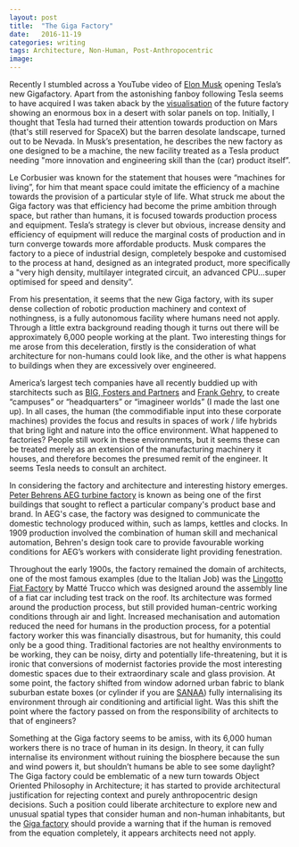 ```yaml
---
layout: post
title:  "The Giga Factory"
date:   2016-11-19
categories: writing
tags: Architecture, Non-Human, Post-Anthropocentric
image:
---
```


Recently I stumbled across a YouTube video of [Elon Musk][d52b42f0] opening Tesla’s new Gigafactory. Apart from the astonishing fanboy following Tesla seems to have acquired I was taken aback by the [visualisation][8a1e38e7] of the future factory showing an enormous box in a desert with solar panels on top. Initially, I thought that Tesla had turned their attention towards production on Mars (that's still reserved for SpaceX) but the barren desolate landscape, turned out to be Nevada. In Musk’s presentation, he describes the new factory as one designed to be a machine, the new facility treated as a Tesla product needing "more innovation and engineering skill than the (car) product itself”.

  [d52b42f0]: https://www.youtube.com/watch?v=-y2_eJFYZbo "Giga Factory presentation"
  [8a1e38e7]: http://architizer.com/blog/10-facts-about-elon-musks-gigafactory-the-soon-to-be-largest-building-in-the-world/ "Giga Factory visualisation"

Le Corbusier was known for the statement that houses were “machines for living”, for him that meant space could imitate the efficiency of a machine towards the provision of a particular style of life. What struck me about the Giga factory was that efficiency had become the prime ambition through space, but rather than humans, it is focused towards production process and equipment. Tesla’s strategy is clever but obvious, increase density and efficiency of equipment will reduce the marginal costs of production and in turn converge towards more affordable products. Musk compares the factory to a piece of industrial design, completely bespoke and customised to the process at hand, designed as an integrated product, more specifically a "very high density, multilayer integrated circuit, an advanced CPU...super optimised for speed and density”.

From his presentation, it seems that the new Giga factory, with its super dense collection of robotic production machinery and context of nothingness, is a fully autonomous facility where humans need not apply. Through a little extra background reading though it turns out there will be approximately 6,000 people working at the plant. Two interesting things for me arose from this deceleration, firstly is the consideration of what architecture for non-humans could look like, and the other is what happens to buildings when they are excessively over engineered.

America’s largest tech companies have all recently buddied up with starchitects such as [BIG][cd707fb0],[ Fosters and Partners][104524fa] and [Frank Gehry][63406d20], to create “campuses” or “headquarters” or “imagineer worlds” (I made the last one up). In all cases, the human (the commodifiable input into these corporate machines) provides the focus and results in spaces of work / life hybrids that bring light and nature into the office environment. What happened to factories? People still work in these environments, but it seems these can be treated merely as an extension of the manufacturing machinery it houses, and therefore becomes the presumed remit of the engineer. It seems Tesla needs to consult an architect.

  [cd707fb0]: https://www.dezeen.com/2015/02/27/big-and-heatherwick-unveil-vibrant-new-neighbourhood-for-googles-california-hq/ "Google Campus"
  [104524fa]: https://www.dezeen.com/tag/apple-campus-2/ "Apple Loop"
  [63406d20]: https://www.dezeen.com/2015/03/31/facebook-moves-into-campus-frank-gehry-silicon-valley-california/ "Ghery Facebook"

In considering the factory and architecture and interesting history emerges. [Peter Behrens AEG turbine factory][2b5acb96] is known as being one of the first buildings that sought to reflect a particular company's product base and brand. In AEG's case, the factory was designed to communicate the domestic technology produced within, such as lamps, kettles and clocks. In 1909 production involved the combination of human skill and mechanical automation, Behren's design took care to provide favourable working conditions for AEG’s workers with considerate light providing fenestration.

  [2b5acb96]: https://www.wikiwand.com/en/AEG_turbine_factory "AEG Factory"

Throughout the early 1900s, the factory remained the domain of architects, one of the most famous examples (due to the Italian Job) was the [Lingotto Fiat Factory][861e30df] by Matté Trucco which was designed around the assembly line of a fiat car including test track on the roof. Its architecture was formed around the production process, but still provided human-centric working conditions through air and light. Increased mechanisation and automation reduced the need for humans in the production process, for a potential factory worker this was financially disastrous, but for humanity, this could only be a good thing. Traditional factories are not healthy environments to be working, they can be noisy, dirty and potentially life-threatening, but it is ironic that conversions of modernist factories provide the most interesting domestic spaces due to their extraordinary scale and glass provision. At some point, the factory shifted from window adorned urban fabric to blank suburban estate boxes (or cylinder if you are [SANAA][b21585db]) fully internalising its environment through air conditioning and artificial light. Was this shift the point where the factory passed on from the responsibility of architects to that of engineers?

  [861e30df]: https://www.wikiwand.com/en/Lingotto "Lingotto Fiat Factory"
  [b21585db]: http://www.archdaily.com/363581/factory-building-on-the-vitra-campus-sanaa "SANAA Factory"

Something at the Giga factory seems to be amiss, with its 6,000 human workers there is no trace of human in its design. In theory, it can fully internalise its environment without ruining the biosphere because the sun and wind powers it, but shouldn’t humans be able to see some daylight? The Giga factory could be emblematic of a new turn towards Object Oriented Philosophy in Architecture; it has started to provide architectural justification for rejecting context and purely anthropocentric design decisions. Such a position could liberate architecture to explore new and unusual spatial types that consider human and non-human inhabitants, but the [Giga factory](https://www.tesla.com/en_AU/gigafactory?redirect=no) should provide a warning that if the human is removed from the equation completely, it appears architects need not apply.
